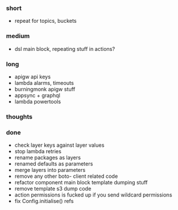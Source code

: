 ### short

- repeat for topics, buckets

### medium

- dsl main block, repeating stuff in actions?

### long

- apigw api keys
- lambda alarms, timeouts
- burningmonk apigw stuff
- appsync + graphql
- lambda powertools

### thoughts

### done

- check layer keys against layer values
- stop lambda retries
- rename packages as layers
- renamed defaults as parameters
- merge layers into parameters
- remove any other boto- client related code
- refactor component main block template dumping stuff
- remove template s3 dump code
- action permissions is fucked up if you send wildcard permissions
- fix Config.initialise() refs

